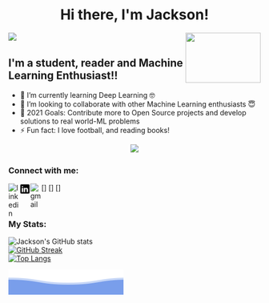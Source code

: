 <h1 align="center"> Hi there, I'm Jackson! </h1>
<img src="https://media.giphy.com/media/hvRJCLFzcasrR4ia7z/giphy.gif" width="25px">

<img align="right" src="https://github.com/Jackson-hub/Jackson-hub/blob/main/JJ.jpg" width="150" height="100">

## I'm a student, reader and Machine Learning Enthusiast!!

- 🌱 I’m currently learning Deep Learning 🤓
- 👯 I’m looking to collaborate with other Machine Learning enthusiasts 😇
- 🥅 2021 Goals: Contribute more to Open Source projects and develop solutions to real world-ML problems
- ⚡ Fun fact: I love football, and reading books!

<p align="center">
<img src="https://visitor-badge.laobi.icu/badge?page_id=JackJJCodes"/>       
</p>

### Connect with me:

[<img href="https://www.instagram.com/j_24_07/" align="left" alt="linkedin" width="22px" src="https://github.com/simple-icons/simple-icons/blob/develop/icons/instagram.svg" />]
[<img href="https://www.linkedin.com/in/jackson-sondi-0100/" align="left" alt="linkedin" width="22px" src="https://github.com/simple-icons/simple-icons/blob/develop/icons/linkedin.svg" />]
[<img href="jacksonjacobhacked@gmail.com" align="left" alt="gmail" width="22px" src="https://cdn.jsdelivr.net/npm/simple-icons@3.13.0/icons/gmail.svg" />]



<br>

### My Stats:
![Jackson's GitHub stats](https://github-readme-stats.vercel.app/api?username=JackJJCodes&show_icons=true&theme=radical)
<br>
[![GitHub Streak](https://github-readme-streak-stats.herokuapp.com/?user=JackJJCodes&theme=default)](https://git.io/streak-stats)
<br>
[![Top Langs](https://github-readme-stats.vercel.app/api/top-langs/?username=JackJJCodes&langs_count=8)](https://github.com/ishika13/github-readme-stats)


![JackJJCodes](bottom_header.svg)
